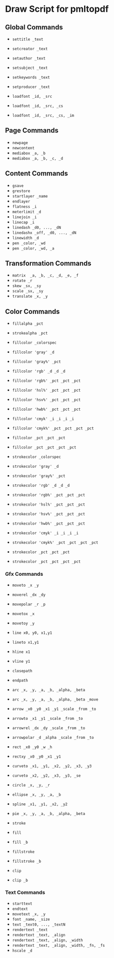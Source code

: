 # Draw Script for pmltopdf

## Global Commands

* `settitle _text`
* `setcreator _text`
* `setauthor _text`
* `setsubject _text`
* `setkeywords _text`
* `setproducer _text`

* `loadfont _id, _src`
* `loadfont _id, _src, _cs`
* `loadfont _id, _src, _cs, _im`

## Page Commands

* `newpage`
* `newcontent`
* `mediabox _a, _b`
* `mediabox _a, _b, _c, _d`

## Content Commands

* `gsave`
* `grestore`
* `startlayer _name`
* `endlayer`
* `flatness _i`
* `meterlimit _d`
* `linejoin _i`
* `linecap _i`
* `linedash _d0, ..., _dN`
* `linedashx _off, _d0, ..., _dN`
* `linewidth _d`
* `pen _color, _wd`
* `pen _color, _wd, _a`

## Transformation  Commands

* `matrix  _a, _b, _c, _d, _e, _f`
* `rotate _r`
* `skew _sx, _sy`
* `scale _sx, _sy`
* `translate _x, _y`

## Color Commands

* `fillalpha _pct`
* `strokealpha _pct`

* `fillcolor _colorspec`
* `fillcolor 'gray' _d`
* `fillcolor 'gray%' _pct`
* `fillcolor 'rgb' _d _d _d`
* `fillcolor 'rgb%' _pct _pct _pct`
* `fillcolor 'hsl%' _pct _pct _pct`
* `fillcolor 'hsv%' _pct _pct _pct`
* `fillcolor 'hwb%' _pct _pct _pct`
* `fillcolor 'cmyk' _i _i _i _i`
* `fillcolor 'cmyk%' _pct _pct _pct _pct`
* `fillcolor _pct _pct _pct`
* `fillcolor _pct _pct _pct _pct`

* `strokecolor _colorspec`
* `strokecolor 'gray' _d`
* `strokecolor 'gray%' _pct`
* `strokecolor 'rgb' _d _d _d`
* `strokecolor 'rgb%' _pct _pct _pct`
* `strokecolor 'hsl%' _pct _pct _pct`
* `strokecolor 'hsv%' _pct _pct _pct`
* `strokecolor 'hwb%' _pct _pct _pct`
* `strokecolor 'cmyk' _i _i _i _i`
* `strokecolor 'cmyk%' _pct _pct _pct _pct`
* `strokecolor _pct _pct _pct`
* `strokecolor _pct _pct _pct _pct`

### Gfx Commands

* `moveto _x _y`
* `moverel _dx _dy`
* `movepolar _r _p`
* `movetox _x`
* `movetoy _y`
* `line x0, y0, x1,y1`
* `lineto x1,y1`
* `hline x1`
* `vline y1`
* `closepath`
* `endpath`

* `arc _x, _y, _a, _b, _alpha, _beta`
* `arc _x, _y, _a, _b, _alpha, _beta _move`
* `arrow _x0 _y0 _x1 _y1 _scale _from _to`
* `arrowto _x1 _y1 _scale _from _to`
* `arrowrel _dx _dy _scale _from _to`
* `arrowpolar _d _alpha _scale _from _to`
* `rect _x0 _y0 _w _h`
* `rectxy _x0 _y0 _x1 _y1`
* `curveto _x1, _y1, _x2, _y2, _x3, _y3`
* `curveto _x2, _y2, _x3, _y3, _se`
* `circle _x, _y, _r`
* `ellipse _x, _y, _a, _b`
* `spline _x1, _y1, _x2, _y2`
* `pie _x, _y, _a, _b, _alpha, _beta`

* `stroke`
* `fill`
* `fill _b`
* `fillstroke`
* `fillstroke _b`
* `clip`
* `clip _b`

### Text Commands

* `starttext`
* `endtext`
* `movetext _x, _y`
* `font _name, _size`
* `text _text0, ..., _textN`
* `rendertext _text`
* `rendertext _text, _align`
* `rendertext _text, _align, _width`
* `rendertext _text, _align, _width, _fn, _fs`
* `hscale _d`

